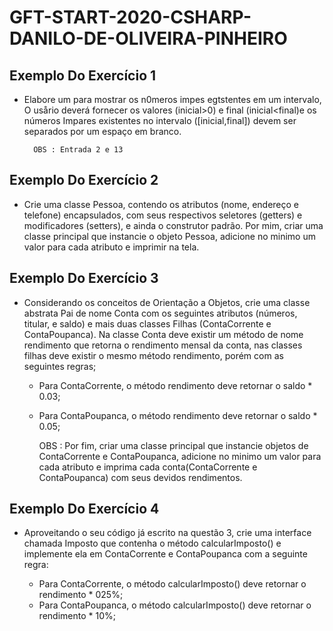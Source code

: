 # GFT-START-2020-CSHARP-DANILO-DE-OLIVEIRA-PINHEIRO

## Exemplo Do Exercício  1

* Elabore um 	para mostrar os n0meros impes egtstentes em um intervalo, O usårio deverá fornecer os valores (inicial>0) e final (inicial<final)e os números Impares existentes no intervalo ([inicial,final]) devem ser separados por um espaço em branco.

		OBS : Entrada 2 e 13

## Exemplo Do Exercício 2

* Crie uma classe Pessoa, contendo os atributos (nome, endereço e telefone) encapsulados,  com seus respectivos seletores (getters) e modificadores (setters), e ainda o construtor padrão. Por mim, criar uma classe principal que instancie o objeto Pessoa, adicione no minimo um valor para cada atributo e imprimir na tela.

## Exemplo Do Exercício 3

* Considerando  os conceitos de Orientação a Objetos, crie uma classe abstrata Pai de nome Conta com os seguintes atributos (números, titular, e saldo) e mais duas classes Filhas (ContaCorrente e ContaPoupanca). Na classe Conta deve existir um método de nome rendimento que retorna o rendimento mensal da conta,  nas classes filhas deve existir  o mesmo método rendimento, porém com as seguintes regras;

	* Para ContaCorrente, o método rendimento deve retornar o saldo * 0.03;

	* Para ContaPoupanca, o método rendimento deve retornar o saldo * 0.05;

		OBS : Por fim, criar uma classe principal que instancie objetos de ContaCorrente e ContaPoupanca, adicione no minimo um valor para cada atributo e imprima cada conta(ContaCorrente e ContaPoupanca) com seus devidos rendimentos.

## Exemplo Do Exercício 4

* Aproveitando o seu código já escrito na questão 3, crie uma interface chamada Imposto que contenha o método calcularImposto() e implemente ela em ContaCorrente e ContaPoupanca com a seguinte regra:

	* Para ContaCorrente, o método calcularImposto() deve retornar o rendimento * 025%;
	* Para ContaPoupanca, o método calcularImposto() deve retornar o rendimento * 10%;  
